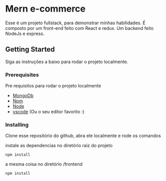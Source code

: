 # Mern e-commerce

Esse é um projeto fullstack, para demonstrar minhas habilidades. É composto por um front-end feito com React e redux. Um backend feito NodeJs e express.



## Getting Started

Siga as instruções a baixo para rodar o projeto localmente.

### Prerequisites

Pre requisitos para rodar o projeto localmente 
- [MongoDb](https://www.mongodb.com/)
- [Npm](https://www.npmjs.com/)
- [Node](https://nodejs.org/)
- [vscode](https://code.visualstudio.com/) (Ou o seu editor favorito :)

### Installing

Clone esse repositório do github, abra ele localmente e rode os comandos

instale as dependencias no diretório raiz do projeto

    npm install

a mesma coisa no diretório /frontend

    npm install


<!-- ## Running the tests

Explain how to run the automated tests for this system -->

<!-- ### Sample Tests

Explain what these tests test and why

    Give an example -->

<!-- ### Style test

Checks if the best practices and the right coding style has been used.

    Give an example -->

<!-- ## Deployment

Add additional notes to deploy this on a live system -->

<!-- ## Built With

  - [Contributor Covenant](https://www.contributor-covenant.org/) - Used
    for the Code of Conduct
  - [Creative Commons](https://creativecommons.org/) - Used to choose
    the license

## Contributing

Please read [CONTRIBUTING.md](CONTRIBUTING.md) for details on our code
of conduct, and the process for submitting pull requests to us.

## Versioning

We use [Semantic Versioning](http://semver.org/) for versioning. For the versions
available, see the [tags on this
repository](https://github.com/PurpleBooth/a-good-readme-template/tags).

## Authors

  - **Billie Thompson** - *Provided README Template* -
    [PurpleBooth](https://github.com/PurpleBooth)

See also the list of
[contributors](https://github.com/PurpleBooth/a-good-readme-template/contributors)
who participated in this project.

## License

This project is licensed under the [CC0 1.0 Universal](LICENSE.md)
Creative Commons License - see the [LICENSE.md](LICENSE.md) file for
details

## Acknowledgments

  - Hat tip to anyone whose code is used
  - Inspiration
  - etc -->
